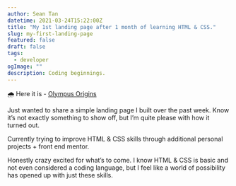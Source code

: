 ```yaml
---
author: Sean Tan
datetime: 2021-03-24T15:22:00Z
title: "My 1st landing page after 1 month of learning HTML & CSS."
slug: my-first-landing-page
featured: false
draft: false
tags:
  - developer
ogImage: ""
description: Coding beginnings.
---
```


🌧️
Here it is - [Olympus Origins](https://olympusorigins.com/)

Just wanted to share a simple landing page I built over the past week. Know it’s not exactly something to show off, but I’m quite please with how it turned out.

Currently trying to improve HTML & CSS skills through additional personal projects + front end mentor.

Honestly crazy excited for what’s to come. I know HTML & CSS is basic and not even considered a coding language, but I feel like a world of possibility has opened up with just these skills.
